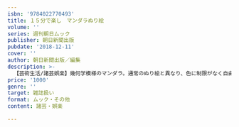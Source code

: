 ```yaml
---
isbn: '9784022770493'
title: １５分で楽し　マンダラぬり絵
volume: ''
series: 週刊朝日ムック
publisher: 朝日新聞出版
pubdate: '2018-12-11'
cover: ''
author: 朝日新聞出版／編集
description: >-
  【芸術生活/諸芸娯楽】幾何学模様のマンダラ。通常のぬり絵と異なり、色に制限がなく自由な発想で描けるうえ、絵心がない人でもただ指を動かすだけで作品が完成するので満足感を得ることができる。簡単な作業なので誰でも集中でき、ストレス解消に最適。
price: '1000'
genre: ''
target: 雑誌扱い
format: ムック・その他
content: 諸芸・娯楽

---
```


